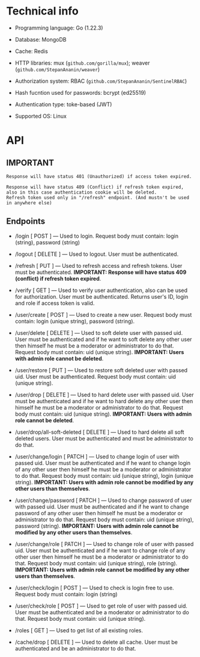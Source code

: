 # Technical info

-   Programming language: Go (1.22.3)

-   Database: MongoDB

-   Cache: Redis

-   HTTP libraries: mux (`github.com/gorilla/mux`); weaver (`github.com/StepanAnanin/weaver`)

-   Authorization system: RBAC (`github.com/StepanAnanin/SentinelRBAC`)

-   Hash fucntion used for passwords: bcrypt (ed25519)

-   Authentication type: toke-based (JWT)

-   Supported OS: Linux

# API

## IMPORTANT

    Response will have status 401 (Unauthorized) if access token expired.

    Response will have status 409 (Conflict) if refresh token expired, also in this case authentication cookie will be deleted.
    Refresh token used only in "/refresh" endpoint. (And mustn't be used in anywhere else)

## Endpoints

-   /login [ POST ] — Used to login. Request body must contain: login (string), password (string)

-   /logout [ DELETE ] — Used to logout. User must be authenticated.

-   /refresh [ PUT ] — Used to refresh access and refresh tokens. User must be authenticated. **IMPORTANT: Response will have status 409 (conflict) if refresh token expired**.

-   /verify [ GET ] — Used to verify user authentication, also can be used for authorization. User must be authenticated. Returns user's ID, login and role if access token is valid.

-   /user/create [ POST ] — Used to create a new user. Request body must contain: login (unique string), password (string).

-   /user/delete [ DELETE ] — Used to soft delete user with passed uid. User must be authenticated and if he want to soft delete any other user then himself he must be a moderator or administrator to do that. Request body must contain: uid (unique string). **IMPORTANT: Users with admin role cannot be deleted**.

-   /user/restore [ PUT ] — Used to restore soft deleted user with passed uid. User must be authenticated. Request body must contain: uid (unique string).

-   /user/drop [ DELETE ] — Used to hard delete user with passed uid. User must be authenticated and if he want to hard delete any other user then himself he must be a moderator or administrator to do that. Request body must contain: uid (unique string). **IMPORTANT: Users with admin role cannot be deleted**.

-   /user/drop/all-soft-deleted [ DELETE ] — Used to hard delete all soft deleted users. User must be authenticated and must be administrator to do that.

-   /user/change/login [ PATCH ] — Used to change login of user with passed uid. User must be authenticated and if he want to change login of any other user then himself he must be a moderator or administrator to do that. Request body must contain: uid (unique string), login (unique string). **IMPORTANT: Users with admin role cannot be modified by any other users than themselves**.

-   /user/change/password [ PATCH ] — Used to change password of user with passed uid. User must be authenticated and if he want to change password of any other user then himself he must be a moderator or administrator to do that. Request body must contain: uid (unique string), password (string). **IMPORTANT: Users with admin role cannot be modified by any other users than themselves**.

-   /user/change/role [ PATCH ] — Used to change role of user with passed uid. User must be authenticated and if he want to change role of any other user then himself he must be a moderator or administrator to do that. Request body must contain: uid (unique string), role (string). **IMPORTANT: Users with admin role cannot be modified by any other users than themselves**.

-   /user/check/login [ POST ] — Used to check is login free to use. Request body must contain: login (string)

-   /user/check/role [ POST ] — Used to get role of user with passed uid. User must be authenticated and be a moderator or administrator to do that. Request body must contain: uid (unique string).

-   /roles [ GET ] — Used to get list of all existing roles.

-   /cache/drop [ DELETE ] — Used to delete all cache. User must be authenticated and be an administrator to do that.
